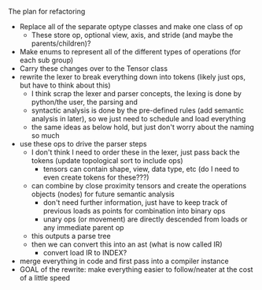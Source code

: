 The plan for refactoring

- Replace all of the separate optype classes and make one class of op
    - These store op, optional view, axis, and stride (and maybe the parents/children)?
- Make enums to represent all of the different types of operations (for each sub group)
- Carry these changes over to the Tensor class
- rewrite the lexer to break everything down into tokens (likely just ops, but have to think about this)
    - I think scrap the lexer and parser concepts, the lexing is done by python/the user, the parsing and 
    - syntactic analysis is done by the pre-defined rules (add semantic analysis in later), so we just need to schedule and load everything
    - the same ideas as below hold, but just don't worry about the naming so much
- use these ops to drive the parser steps
    - I don't think I need to order these in the lexer, just pass back the tokens (update topological sort to include ops)
        - tensors can contain shape, view, data type, etc (do I need to even create tokens for these???)
    - can combine by close proximity tensors and create the operations objects (nodes) for future semantic analysis
        - don't need further information, just have to keep track of previous loads as points for combination into binary ops
        - unary ops (or movement) are directly descended from loads or any immediate parent op
    - this outputs a parse tree
    - then we can convert this into an ast (what is now called IR)
        - convert load IR to INDEX?
- merge everything in code and first pass into a compiler instance
- GOAL of the rewrite: make everything easier to follow/neater at the cost of a little speed
